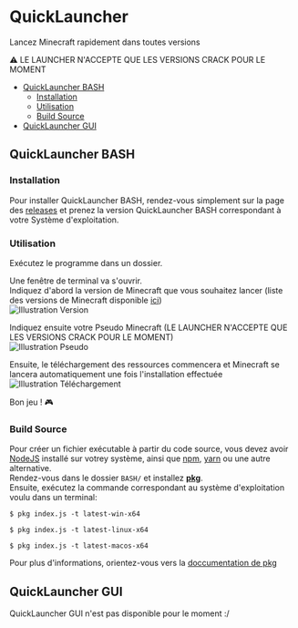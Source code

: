 # QuickLauncher  
Lancez Minecraft rapidement dans toutes versions   
  
⚠️ LE LAUNCHER N'ACCEPTE QUE LES VERSIONS CRACK POUR LE MOMENT  
  
- [QuickLauncher BASH](#quicklauncher-bash)  
  * [Installation](#installation)  
  * [Utilisation](#utilisation)  
  * [Build Source](#build-source)  
- [QuickLauncher GUI](#quicklauncher-gui)  
  <!-- * [Installation](#installation-1)  
  * [Utilisation](#utilisation-1)  
  * [Build Source](#build-source-1) -->  
  
## QuickLauncher BASH  
### Installation  
Pour installer QuickLauncher BASH, rendez-vous simplement sur la page des [releases](https://github.com/Natoune/QuickLauncher/releases) et prenez la version QuickLauncher BASH correspondant à votre Système d'exploitation.  
  
### Utilisation  
Exécutez le programme dans un dossier.  
  
Une fenêtre de terminal va s'ouvrir.  
Indiquez d'abord la version de Minecraft que vous souhaitez lancer (liste des versions de Minecraft disponible [ici](https://natoune.github.io/MinecraftResources/versions/versions.json))  
![Illustration Version](https://a.natoune.tk/github/quicklauncher/1.png)  
  
Indiquez ensuite votre Pseudo Minecraft (LE LAUNCHER N'ACCEPTE QUE LES VERSIONS CRACK POUR LE MOMENT)  
![Illustration Pseudo](https://a.natoune.tk/github/quicklauncher/2.png)  
  
Ensuite, le téléchargement des ressources commencera et Minecraft se lancera automatiquement une fois l'installation effectuée  
![Illustration Téléchargement](https://a.natoune.tk/github/quicklauncher/3.png)  
  
Bon jeu ! 🎮  
  
### Build Source  
Pour créer un fichier exécutable à partir du code source, vous devez avoir [NodeJS](https://nodejs.org/fr/) installé sur votrey système, ainsi que [npm](https://www.npmjs.com/), [yarn](https://yarnpkg.com/) ou une autre alternative.  
Rendez-vous dans le dossier `BASH/` et installez [**pkg**](https://www.npmjs.com/package/pkg).  
Ensuite, exécutez la commande correspondant au système d'exploitation voulu dans un terminal:  
  
`$ pkg index.js -t latest-win-x64`  
  
`$ pkg index.js -t latest-linux-x64`  
  
`$ pkg index.js -t latest-macos-x64`  
  

Pour plus d'informations, orientez-vous vers la [doccumentation de pkg](https://github.com/vercel/pkg)  
  
## QuickLauncher GUI  
QuickLauncher GUI n'est pas disponible pour le moment :/  
<!-- ### Installation  
### Utilisation  
### Build Source   -->